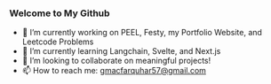 ### Welcome to My Github 

- 🔭 I’m currently working on PEEL, Festy, my Portfolio Website, and Leetcode Problems
- 🌱 I’m currently learning Langchain, Svelte, and Next.js
- 👯 I’m looking to collaborate on meaningful projects!
- 📫 How to reach me: gmacfarquhar57@gmail.com

